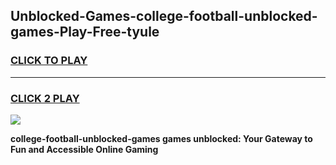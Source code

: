 
## Unblocked-Games-college-football-unblocked-games-Play-Free-tyule
<h3>
<a href="https://premium76.site?title=college-football-unblocked-games&ref=23A">CLICK TO PLAY</a></h3>
<hr>

<h3>
<a href="https://premium76.site?title=college-football-unblocked-games&ref=23A">CLICK 2 PLAY</a>
  
</h3>

<a href="https://premium76.site?title=college-football-unblocked-games&ref=23A"><img src="https://clearcache.store/games.png"></a>


**college-football-unblocked-games games unblocked: Your Gateway to Fun and Accessible Online Gaming**
